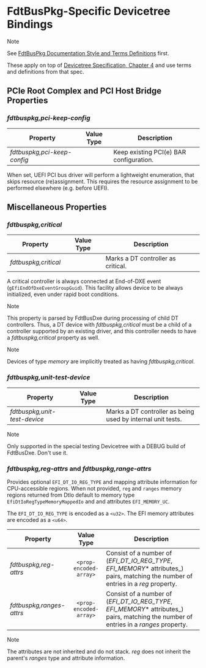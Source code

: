 # FdtBusPkg-Specific Devicetree Bindings

> [!NOTE]
> See [FdtBusPkg Documentation Style and Terms Definitions](StyleAndTerms.md) first.

These apply on top of [Devicetree Specification, Chapter 4](https://devicetree-specification.readthedocs.io/en/stable/device-bindings.html) and use terms and definitions from that spec.

## PCIe Root Complex and PCI Host Bridge Properties

### _fdtbuspkg,pci-keep-config_

| Property | Value Type | Description |
| -------- | :--------: | ----------- |
| _fdtbuspkg,pci-keep-config_ | <empty> | Keep existing PCI(e) BAR configuration. |

When set, UEFI PCI bus driver will perform a lightweight enumeration, that skips
resource (re)assignment. This requires the resource assignment to be performed
elsewhere (e.g. before UEFI).

## Miscellaneous Properties

### _fdtbuspkg,critical_

| Property | Value Type | Description |
| -------- | :--------: | ----------- |
| _fdtbuspkg,critical_ | <empty> | Marks a DT controller as critical. |

A critical controller is always connected at End-of-DXE event (`gEfiEndOfDxeEventGroupGuid`). This facility allows device to be always initialized, even under rapid boot conditions.

> [!NOTE]
> This property is parsed by FdtBusDxe during processing of child DT
> controllers. Thus, a DT device with _fdtbuspkg,critical_ must be a child
> of a controller supported by an existing driver, and this controller
> needs to have a _fdtbuspkg,critical_ property as well.

> [!NOTE]
> Devices of type _memory_ are implicitly treated as having _fdtbuspkg,critical_.

###  _fdtbuspkg,unit-test-device_

| Property | Value Type | Description |
| -------- | :--------: | ----------- |
| _fdtbuspkg,unit-test-device_ | <empty> | Marks a DT controller as being used by internal unit tests.

> [!NOTE]
> Only supported in the special testing Devicetree with a DEBUG build of FdtBusDxe. Don't use it.

### _fdtbuspkg,reg-attrs_ and _fdtbuspkg,range-attrs_

Provides optional `EFI_DT_IO_REG_TYPE` and mapping attribute information for
CPU-accessible regions. When not provided, `reg` and `ranges` memory regions returned from
DtIo default to memory type `EfiDtIoRegTypeMemoryMappedIo` and and attributes `EFI_MEMORY_UC`.

The `EFI_DT_IO_REG_TYPE` is encoded as a `<u32>`. The EFI memory attributes are encoded as a `<u64>`.

| Property | Value Type | Description |
| -------- | :--------: | ----------- |
| _fdtbuspkg,reg-attrs_ | `<prop-encoded-array>` | Consist of a number of (_EFI_DT_IO_REG_TYPE_, _EFI_MEMORY_* attributes_) pairs, matching the number of entries in a _reg_ property. |
| _fdtbuspkg,ranges-attrs_ | `<prop-encoded-array>` | Consist of a number of (_EFI_DT_IO_REG_TYPE_, _EFI_MEMORY_* attributes_) pairs, matching the number of entries in a _ranges_ property. |

> [!NOTE]
> The attributes are not inherited and do not stack. _reg_ does not inherit the parent's _ranges_ type and attribute information.

